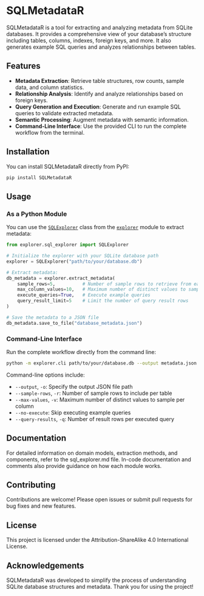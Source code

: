 # SQLMetadataR

SQLMetadataR is a tool for extracting and analyzing metadata from SQLite databases. It provides a comprehensive view of your database’s structure including tables, columns, indexes, foreign keys, and more. It also generates example SQL queries and analyzes relationships between tables.

## Features

- **Metadata Extraction**: Retrieve table structures, row counts, sample data, and column statistics.
- **Relationship Analysis**: Identify and analyze relationships based on foreign keys.
- **Query Generation and Execution**: Generate and run example SQL queries to validate extracted metadata.
- **Semantic Processing**: Augment metadata with semantic information.
- **Command-Line Interface**: Use the provided CLI to run the complete workflow from the terminal.

## Installation

You can install SQLMetadataR directly from PyPI:

```sh
pip install SQLMetadataR
```

## Usage

### As a Python Module

You can use the [`SQLExplorer`](explorer/sql_explorer.py) class from the [`explorer`](explorer) module to extract metadata:

```python
from explorer.sql_explorer import SQLExplorer

# Initialize the explorer with your SQLite database path
explorer = SQLExplorer("path/to/your/database.db")

# Extract metadata:
db_metadata = explorer.extract_metadata(
    sample_rows=5,          # Number of sample rows to retrieve from each table
    max_column_values=10,   # Maximum number of distinct values to sample per column
    execute_queries=True,   # Execute example queries
    query_result_limit=5    # Limit the number of query result rows
)

# Save the metadata to a JSON file
db_metadata.save_to_file("database_metadata.json")
```

### Command-Line Interface

Run the complete workflow directly from the command line:

```bash
python -m explorer.cli path/to/your/database.db --output metadata.json
```

Command-line options include:
- `--output`, `-o`: Specify the output JSON file path
- `--sample-rows`, `-r`: Number of sample rows to include per table
- `--max-values`, `-v`: Maximum number of distinct values to sample per column
- `--no-execute`: Skip executing example queries
- `--query-results`, `-q`: Number of result rows per executed query

## Documentation

For detailed information on domain models, extraction methods, and components, refer to the sql_explorer.md file. In-code documentation and comments also provide guidance on how each module works.

## Contributing

Contributions are welcome! Please open issues or submit pull requests for bug fixes and new features.

## License

This project is licensed under the Attribution-ShareAlike 4.0 International License.

## Acknowledgements

SQLMetadataR was developed to simplify the process of understanding SQLite database structures and metadata. Thank you for using the project!